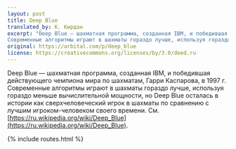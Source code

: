 ```yaml
---
layout: post
title: Deep Blue
translated_by: К. Кирдан
excerpt: "Deep Blue — шахматная программа, созданная IBM, и победившая действующего чемпиона мира по шахматам, Гарри Каспарова, в 1997 г.
Современные алгоритмы играют в шахматы гораздо лучше, используя гораздо меньше вычислительной мощности, но Deep Blue осталась в истории как сверхчеловеческий игрок в шахматы по сравнению с лучшим игроком-человеком своего времени."
original: https://arbital.com/p/deep_blue
license: https://creativecommons.org/licenses/by/3.0/deed.ru
---
```

Deep Blue — шахматная программа, созданная IBM, и победившая действующего чемпиона мира по шахматам, Гарри Каспарова, в 1997 г.
Современные алгоритмы играют в шахматы гораздо лучше, используя гораздо меньше вычислительной мощности, но Deep Blue осталась в истории как сверхчеловеческий игрок в шахматы по сравнению с лучшим игроком-человеком своего времени. См. [https://ru.wikipedia.org/wiki/Deep_Blue](https://ru.wikipedia.org/wiki/Deep_Blue).

{% include routes.html %}
